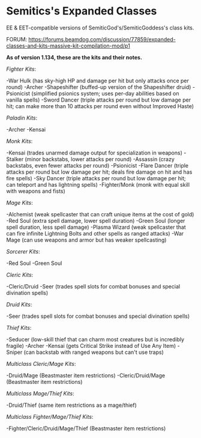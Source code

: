 # Semitics's Expanded Classes
EE &amp; EET-compatible versions of SemiticGod's/SemiticGoddess's class kits.

FORUM: https://forums.beamdog.com/discussion/77859/expanded-classes-and-kits-massive-kit-compilation-mod/p1

**As of version 1.134, these are the kits and their notes.**

_Fighter Kits_:

-War Hulk (has sky-high HP and damage per hit but only attacks once per round)
-Archer
-Shapeshifter (buffed-up version of the Shapeshifter druid)
-Psionicist (simplified psionics system; uses per-day abilities based on vanilla spells)
-Sword Dancer (triple attacks per round but low damage per hit; can make more than 10 attacks per round even without Improved Haste)

_Paladin Kits_:

-Archer
-Kensai

_Monk Kits_:

-Kensai (trades unarmed damage output for specialization in weapons)
-Stalker (minor backstabs, lower attacks per round)
-Assassin (crazy backstabs, even fewer attacks per round)
-Psionicist
-Flare Dancer (triple attacks per round but low damage per hit; deals fire damage on hit and has fire spells)
-Sky Dancer (triple attacks per round but low damage per hit; can teleport and has lightning spells)
-Fighter/Monk (monk with equal skill with weapons and fists)

_Mage Kits_:

-Alchemist (weak spellcaster that can craft unique items at the cost of gold)
-Red Soul (extra spell damage, lower spell duration)
-Green Soul (longer spell duration, less spell damage)
-Plasma Wizard (weak spellcaster that can fire infinite Lightning Bolts and other spells as ranged attacks)
-War Mage (can use weapons and armor but has weaker spellcasting)

_Sorcerer Kits_:

-Red Soul
-Green Soul

_Cleric Kits_:

-Cleric/Druid
-Seer (trades spell slots for combat bonuses and special divination spells)

_Druid Kits_:

-Seer (trades spell slots for combat bonuses and special divination spells)

_Thief Kits_:

-Seducer (low-skill thief that can charm most creatures but is incredibly fragile)
-Archer
-Kensai (gets Critical Strike instead of Use Any Item)
-Sniper (can backstab with ranged weapons but can't use traps)

_Multiclass Cleric/Mage Kits_:

-Druid/Mage (Beastmaster item restrictions)
-Cleric/Druid/Mage (Beastmaster item restrictions)

_Multiclass Mage/Thief Kits_:

-Druid/Thief (same item restrictions as a mage/thief)

_Multiclass Fighter/Mage/Thief Kits_:

-Fighter/Cleric/Druid/Mage/Thief (Beastmaster item restrictions)
